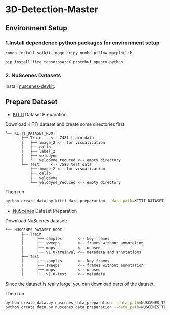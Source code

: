 # 3D-Detection-Master



## Environment Setup

### 1.Install dependence python packages for environment setup

```bash
conda install scikit-image scipy numba pillow matplotlib
```
```bash
pip install fire tensorboardX protobuf opencv-python
```

### 2. NuScenes Datasets
Install [nuscenes-devkit](https://github.com/nutonomy/nuscenes-devkit).




## Prepare Dataset


* [KITTI](http://www.cvlibs.net/datasets/kitti/eval_object.php?obj_benchmark=3d) Dataset Preparation

Download KITTI dataset and create some directories first:

```plain
└── KITTI_DATASET_ROOT
       ├── Train    <-- 7481 train data
       |   ├── image_2 <-- for visualization
       |   ├── calib
       |   ├── label_2
       |   ├── velodyne
       |   └── velodyne_reduced <-- empty directory
       └── Test     <-- 7580 test data
           ├── image_2 <-- for visualization
           ├── calib
           ├── velodyne
           └── velodyne_reduced <-- empty directory
```

Then run
```bash
python create_data.py kitti_data_preparation --data_path=KITTI_DATASET_ROOT
```

* [NuScenes](https://www.nuscenes.org) Dataset Preparation

Download NuScenes dataset:
```plain
└── NUSCENES_DATASET_ROOT
       ├── Train
       |      ├── samples       <-- key frames
       |      ├── sweeps        <-- frames without annotation
       |      ├── maps          <-- unused
       |      └── v1.0-trainval <-- metadata and annotations
       ├── Test
       |      ├── samples       <-- key frames
       |      ├── sweeps        <-- frames without annotation
       |      ├── maps          <-- unused
       |      └── v1.0-test     <-- metadata
```
Since the dataset is really large, you can download parts of the dataset.

Then run
```bash
python create_data.py nuscenes_data_preparation --data_path=NUSCENES_TRAINVAL_DATASET_ROOT --version="v1.0-trainval" --max_sweeps=9
python create_data.py nuscenes_data_preparation --data_path=NUSCENES_TEST_DATASET_ROOT --version="v1.0-test" --max_sweeps=9
```
